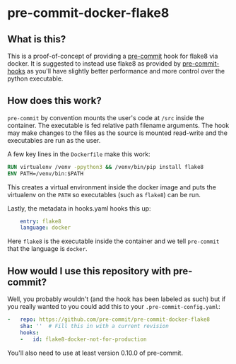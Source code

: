 pre-commit-docker-flake8
========================

## What is this?

This is a proof-of-concept of providing a [pre-commit](http://pre-commit.com)
hook for flake8 via docker.  It is suggested to instead use flake8 as provided
by [pre-commit-hooks](https://github.com/pre-commit/pre-commit-hooks) as
you'll have slightly better performance and more control over the python
executable.

## How does this work?

`pre-commit` by convention mounts the user's code at `/src` inside the
container.  The executable is fed relative path filename arguments.  The hook
may make changes to the files as the source is mounted read-write and the
executables are run as the user.

A few key lines in the `Dockerfile` make this work:

```dockerfile
RUN virtualenv /venv -ppython3 && /venv/bin/pip install flake8
ENV PATH=/venv/bin:$PATH
```

This creates a virtual environment inside the docker image and puts the
virtualenv on the `PATH` so executables (such as `flake8`) can be run.

Lastly, the metadata in hooks.yaml hooks this up:

```yaml
    entry: flake8
    language: docker
```

Here `flake8` is the executable inside the container and we tell `pre-commit`
that the language is `docker`.


## How would I use this repository with pre-commit?

Well, you probably wouldn't (and the hook has been labeled as such) but if you
really wanted to you could add this to your `.pre-commit-config.yaml`:

```yaml
-   repo: https://github.com/pre-commit/pre-commit-docker-flake8
    sha: ''  # Fill this in with a current revision
    hooks:
    -   id: flake8-docker-not-for-production
```

You'll also need to use at least version 0.10.0 of pre-commit.
